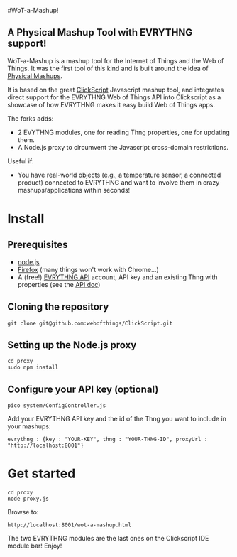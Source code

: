 #WoT-a-Mashup! 
## A Physical Mashup Tool with EVRYTHNG support!

WoT-a-Mashup is a mashup tool for the Internet of Things and the Web of Things. It was the first tool of this kind and is built around the idea of [Physical Mashups](http://www.webofthings.org/2010/09/11/mashing-up-homes/).

It is based on the great [ClickScript](http://clickscript.ch/) Javascript mashup tool, and integrates direct support for the EVRYTHNG Web of Things API into Clickscript as a showcase of how EVRYTHNG makes it easy
build Web of Things apps.


The forks adds:
* 2 EVYTHNG modules, one for reading Thng properties, one for updating them.
* A Node.js proxy to circumvent the Javascript cross-domain restrictions.

Useful if:
* You have real-world objects (e.g., a temperature sensor, a connected product) connected to EVRYTHNG and want to involve them in crazy
mashups/applications within seconds!

# Install

## Prerequisites
* [node.js](http://nodejs.org/)
* [Firefox](http://www.mozilla.org/en-US/firefox/) (many things won't work with Chrome...)
* A (free!) [EVRYTHNG API](https://dev.evrythng.com) account, API key and an existing Thng with properties (see the [API doc](https://dev.evrythng.com/documentation/api))

## Cloning the repository

    git clone git@github.com:webofthings/ClickScript.git
    
## Setting up the Node.js proxy

    cd proxy
    sudo npm install

## Configure your API key (optional)

    pico system/ConfigController.js

Add your EVRYTHNG API key and the id of the Thng you want to include in your mashups:

    evrythng : {key : "YOUR-KEY", thng : "YOUR-THNG-ID", proxyUrl : "http://localhost:8001"}

# Get started
    cd proxy
    node proxy.js

Browse to: 

    http://localhost:8001/wot-a-mashup.html 

The two EVRYTHNG modules are the last ones on the Clickscript IDE module bar! Enjoy!


    
